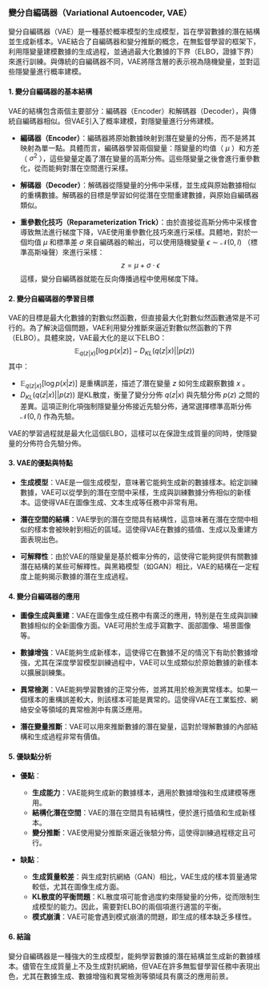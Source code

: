 ### 變分自編碼器（Variational Autoencoder, VAE）

變分自編碼器（VAE）是一種基於概率模型的生成模型，旨在學習數據的潛在結構並生成新樣本。VAE結合了自編碼器和變分推斷的概念，在無監督學習的框架下，利用隱變量建模數據的生成過程，並通過最大化數據的下界（ELBO，證據下界）來進行訓練。與傳統的自編碼器不同，VAE將隱含層的表示視為隨機變量，並對這些隱變量進行概率建模。

#### 1. 變分自編碼器的基本結構

VAE的結構包含兩個主要部分：編碼器（Encoder）和解碼器（Decoder），與傳統自編碼器相似。但VAE引入了概率建模，對隱變量進行分佈建模。

- **編碼器（Encoder）**：編碼器將原始數據映射到潛在變量的分佈，而不是將其映射為單一點。具體而言，編碼器學習兩個變量：隱變量的均值（ $\mu$ ）和方差（ $\sigma^2$ ），這些變量定義了潛在變量的高斯分佈。這些隱變量之後會進行重參數化，從而能夠對潛在空間進行采樣。

- **解碼器（Decoder）**：解碼器從隱變量的分佈中采樣，並生成與原始數據相似的重構數據。解碼器的目標是學習如何從潛在空間重建數據，與原始自編碼器類似。

- **重參數化技巧（Reparameterization Trick）**：由於直接從高斯分佈中采樣會導致無法進行梯度下降，VAE使用重參數化技巧來進行采樣。具體地，對於一個均值  $\mu$  和標準差  $\sigma$  來自編碼器的輸出，可以使用隨機變量  $\epsilon \sim \mathcal{N}(0, I)$ （標準高斯噪聲）來進行采樣：
  $$z = \mu + \sigma \cdot \epsilon$$
  這樣，變分自編碼器就能在反向傳播過程中使用梯度下降。

#### 2. 變分自編碼器的學習目標

VAE的目標是最大化數據的對數似然函數，但直接最大化對數似然函數通常是不可行的。為了解決這個問題，VAE利用變分推斷來逼近對數似然函數的下界（ELBO）。具體來說，VAE最大化的是以下ELBO：
$$\mathbb{E}_{q(z|x)}[\log p(x|z)] - D_{KL}(q(z|x) || p(z))$$
其中：

-  $\mathbb{E}_{q(z|x)}[\log p(x|z)]$ 是重構誤差，描述了潛在變量  $z$  如何生成觀察數據  $x$ 。
-  $D_{KL}(q(z|x) || p(z))$ 是KL散度，衡量了變分分佈  $q(z|x)$  與先驗分佈  $p(z)$  之間的差異。這項正則化項強制隱變量分佈接近先驗分佈，通常選擇標準高斯分佈  $\mathcal{N}(0, I)$  作為先驗。

VAE的學習過程就是最大化這個ELBO，這樣可以在保證生成質量的同時，使隱變量的分佈符合先驗分佈。

#### 3. VAE的優點與特點

- **生成模型**：VAE是一個生成模型，意味著它能夠生成新的數據樣本。給定訓練數據，VAE可以從學到的潛在空間中采樣，生成與訓練數據分佈相似的新樣本。這使得VAE在圖像生成、文本生成等任務中非常有用。

- **潛在空間的結構**：VAE學到的潛在空間具有結構性，這意味著在潛在空間中相似的樣本會被映射到相近的區域。這使得VAE在數據的插值、生成以及重建方面表現出色。

- **可解釋性**：由於VAE的隱變量是基於概率分佈的，這使得它能夠提供有關數據潛在結構的某些可解釋性。與黑箱模型（如GAN）相比，VAE的結構在一定程度上能夠揭示數據的潛在生成過程。

#### 4. 變分自編碼器的應用

- **圖像生成與重建**：VAE在圖像生成任務中有廣泛的應用，特別是在生成與訓練數據相似的全新圖像方面。VAE可用於生成手寫數字、面部圖像、場景圖像等。

- **數據增強**：VAE能夠生成新樣本，這使得它在數據不足的情況下有助於數據增強，尤其在深度學習模型訓練過程中，VAE可以生成類似於原始數據的新樣本以擴展訓練集。

- **異常檢測**：VAE能夠學習數據的正常分佈，並將其用於檢測異常樣本。如果一個樣本的重構誤差較大，則該樣本可能是異常的。這使得VAE在工業監控、網絡安全等領域的異常檢測中有廣泛應用。

- **潛在變量推斷**：VAE可以用來推斷數據的潛在變量，這對於理解數據的內部結構和生成過程非常有價值。

#### 5. 優缺點分析

- **優點**：
  - **生成能力**：VAE能夠生成新的數據樣本，適用於數據增強和生成建模等應用。
  - **結構化潛在空間**：VAE的潛在空間具有結構性，便於進行插值和生成新樣本。
  - **變分推斷**：VAE使用變分推斷來逼近後驗分佈，這使得訓練過程穩定且可行。

- **缺點**：
  - **生成質量較差**：與生成對抗網絡（GAN）相比，VAE生成的樣本質量通常較低，尤其在圖像生成方面。
  - **KL散度的平衡問題**：KL散度項可能會過度約束隱變量的分佈，從而限制生成模型的能力。因此，需要對ELBO的兩個項進行適當的平衡。
  - **模式崩潰**：VAE可能會遇到模式崩潰的問題，即生成的樣本缺乏多樣性。

#### 6. 結論

變分自編碼器是一種強大的生成模型，能夠學習數據的潛在結構並生成新的數據樣本。儘管在生成質量上不及生成對抗網絡，但VAE在許多無監督學習任務中表現出色，尤其在數據生成、數據增強和異常檢測等領域具有廣泛的應用前景。
